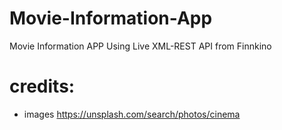 # Movie-Information-App
Movie Information APP Using Live XML-REST API from Finnkino
# credits:
* images https://unsplash.com/search/photos/cinema
